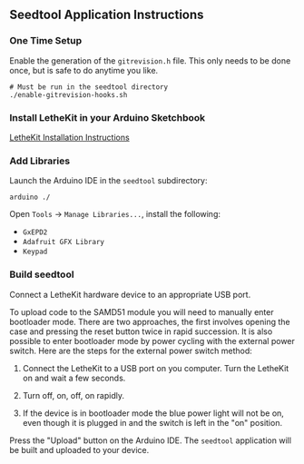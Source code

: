 ## Seedtool Application Instructions

### One Time Setup

Enable the generation of the `gitrevision.h` file.  This only needs to
be done once, but is safe to do anytime you like.

    # Must be run in the seedtool directory
    ./enable-gitrevision-hooks.sh

### Install LetheKit in your Arduino Sketchbook

[LetheKit Installation Instructions](../../doc/installation.md)

### Add Libraries

Launch the Arduino IDE in the `seedtool` subdirectory:

    arduino ./
    
Open `Tools` -> `Manage Libraries...`, install the following:
* `GxEPD2`
* `Adafruit GFX Library`
* `Keypad`

### Build seedtool

Connect a LetheKit hardware device to an appropriate USB port.

To upload code to the SAMD51 module you will need to manually enter
bootloader mode. There are two approaches, the first involves opening
the case and pressing the reset button twice in rapid succession.  It
is also possible to enter bootloader mode by power cycling with the
external power switch.  Here are the steps for the external power
switch method:

1. Connect the LetheKit to a USB port on you computer. Turn the
   LetheKit on and wait a few seconds.

2. Turn off, on, off, on rapidly.

3. If the device is in bootloader mode the blue power light will not
   be on, even though it is plugged in and the switch is left in the
   "on" position.

Press the "Upload" button on the Arduino IDE. The `seedtool`
application will be built and uploaded to your device.
